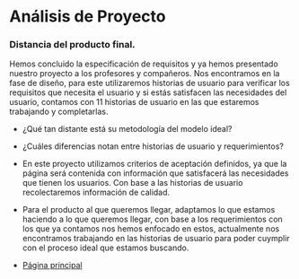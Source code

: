 # Análisis de Proyecto

### Distancia del producto final.

Hemos concluido la especificación de requisitos y ya hemos presentado nuestro proyecto a los profesores y compañeros.
Nos encontramos en la fase de diseño, para este utilizaremos historias de usuario para verificar los requisitos que necesita el usuario y si estás satisfacen las necesidades del usuario, contamos con 11 historias de usuario en las que estaremos trabajando y completarlas.

- ¿Qué tan distante está su metodología del modelo ideal?


- ¿Cuáles diferencias notan entre historias de usuario y requerimientos?


- En este proyecto utilizamos criterios de aceptación definidos, ya que la página será contenida con información que satisfacerá las necesidades que tienen los usuarios. Con base a las historias de usuario recolectaremos información de calidad.

- Para el producto al que queremos llegar, adaptamos lo que estamos haciendo a lo que queremos llegar, con base a los requerimientos con los que ya contamos nos hemos enfocado en estos, actualmente nos encontramos trabajando en las historias de usuario para poder cuymplir con el proceso ideal que estamos buscando.
- [Página principal](https://github.com/Equipo-13FIS/Ingenieria-en-linea/blob/main/README.md)
